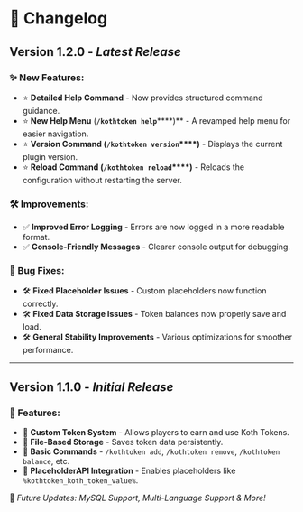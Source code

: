 

# 📜 Changelog

## **Version 1.2.0** - *Latest Release*

### ✨ New Features:

- ⭐ **Detailed Help Command** - Now provides structured command guidance.
- ⭐ **New Help Menu** (********`/kothtoken help`********\*\*\*\*)** - A revamped help menu for easier navigation.
- ⭐ **Version Command (********`/kothtoken version`********\*\*\*\*)** - Displays the current plugin version.
- ⭐ **Reload Command (********`/kothtoken reload`********\*\*\*\*)** - Reloads the configuration without restarting the server.

### 🛠 Improvements:

- ✅ **Improved Error Logging** - Errors are now logged in a more readable format.
- ✅ **Console-Friendly Messages** - Clearer console output for debugging.

### 🐞 Bug Fixes:

- 🛠 **Fixed Placeholder Issues** - Custom placeholders now function correctly.
- 🛠 **Fixed Data Storage Issues** - Token balances now properly save and load.
- 🛠 **General Stability Improvements** - Various optimizations for smoother performance.

---

## **Version 1.1.0** - *Initial Release*

### 🔹 Features:

- 🎉 **Custom Token System** - Allows players to earn and use Koth Tokens.
- 🎉 **File-Based Storage** - Saves token data persistently.
- 🎉 **Basic Commands** - `/kothtoken add`, `/kothtoken remove`, `/kothtoken balance`, etc.
- 🎉 **PlaceholderAPI Integration** - Enables placeholders like `%kothtoken_koth_token_value%`.

🚀 *Future Updates: MySQL Support, Multi-Language Support & More!*


